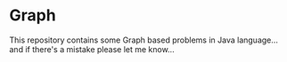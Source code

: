 # Graph


This repository contains some Graph based problems in Java language... and if there's a mistake please let me know...
